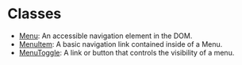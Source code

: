 # Classes

* [Menu](menu.md): An accessible navigation element in the DOM.
* [MenuItem](menuItem.md): A basic navigation link contained inside of a Menu.
* [MenuToggle](menuToggle.md): A link or button that controls the visibility of a menu.
